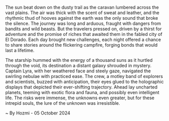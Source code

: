 
The sun beat down on the dusty trail as the caravan lumbered across the vast plains. The air was thick with the scent of sweat and leather, and the rhythmic thud of hooves against the earth was the only sound that broke the silence. The journey was long and arduous, fraught with dangers from bandits and wild beasts. But the travelers pressed on, driven by a thirst for adventure and the promise of riches that awaited them in the fabled city of El Dorado. Each day brought new challenges, each night offered a chance to share stories around the flickering campfire, forging bonds that would last a lifetime.

The starship hummed with the energy of a thousand suns as it hurtled through the void, its destination a distant galaxy shrouded in mystery. Captain Lyra, with her weathered face and steely gaze, navigated the swirling nebulae with practiced ease. The crew, a motley band of explorers and scientists, buzzed with anticipation, their eyes glued to the holographic displays that depicted their ever-shifting trajectory.  Ahead lay uncharted planets, teeming with exotic flora and fauna, and possibly even intelligent life. The risks were immense, the unknowns even greater, but for these intrepid souls, the lure of the unknown was irresistible. 

~ By Hozmi - 05 October 2024
